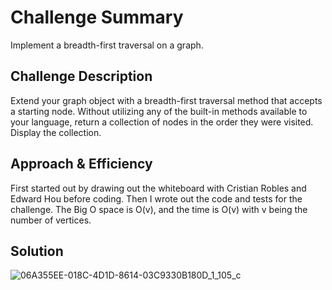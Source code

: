 # Challenge Summary
<!-- Short summary or background information -->
Implement a breadth-first traversal on a graph.

## Challenge Description
<!-- Description of the challenge -->
Extend your graph object with a breadth-first traversal method that accepts a starting node. Without utilizing any of the built-in methods available to your language, return a collection of nodes in the order they were visited. Display the collection.

## Approach & Efficiency
<!-- What approach did you take? Why? What is the Big O space/time for this approach? -->
First started out by drawing out the whiteboard with Cristian Robles and Edward Hou before coding. Then I wrote out the code and tests for the challenge. The Big O space is O(v), and the time is O(v) with v being the number of vertices.

## Solution
<!-- Embedded whiteboard image -->
![06A355EE-018C-4D1D-8614-03C9330B180D_1_105_c](https://user-images.githubusercontent.com/65562053/117724000-fe539280-b197-11eb-8574-1fe0377bdc12.jpeg)
